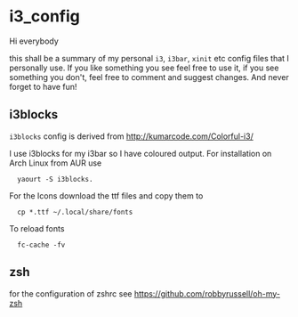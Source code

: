 # i3_config

Hi everybody

this shall be a summary of my personal `i3`, `i3bar`, `xinit` etc config files that I personally use.
If you like something you see feel free to use it, if you see something you don't, feel free to comment
and suggest changes. And never forget to have fun!

## i3blocks

`i3blocks` config is derived from http://kumarcode.com/Colorful-i3/

I use i3blocks for my i3bar so I have coloured output. For installation on Arch Linux from AUR use
```shell
  yaourt -S i3blocks.
```
For the Icons download the ttf files and copy them to
```shell
  cp *.ttf ~/.local/share/fonts
```
To reload fonts
```shell
  fc-cache -fv
```

## zsh

for the configuration of zshrc see https://github.com/robbyrussell/oh-my-zsh
